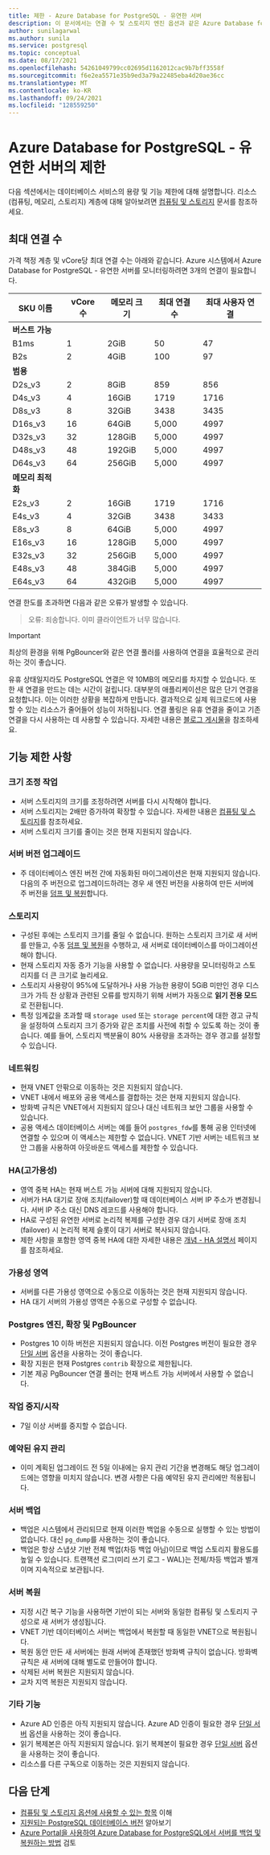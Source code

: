 ```yaml
---
title: 제한 - Azure Database for PostgreSQL - 유연한 서버
description: 이 문서에서는 연결 수 및 스토리지 엔진 옵션과 같은 Azure Database for PostgreSQL - 유연한 서버의 제한을 설명합니다.
author: sunilagarwal
ms.author: sunila
ms.service: postgresql
ms.topic: conceptual
ms.date: 08/17/2021
ms.openlocfilehash: 54261049799cc02695d1162012cac9b7bff3558f
ms.sourcegitcommit: f6e2ea5571e35b9ed3a79a22485eba4d20ae36cc
ms.translationtype: MT
ms.contentlocale: ko-KR
ms.lasthandoff: 09/24/2021
ms.locfileid: "128559250"
---
```

# <a name="limits-in-azure-database-for-postgresql---flexible-server"></a>Azure Database for PostgreSQL - 유연한 서버의 제한



다음 섹션에서는 데이터베이스 서비스의 용량 및 기능 제한에 대해 설명합니다. 리소스(컴퓨팅, 메모리, 스토리지) 계층에 대해 알아보려면 [컴퓨팅 및 스토리지](concepts-compute-storage.md) 문서를 참조하세요.

## <a name="maximum-connections"></a>최대 연결 수

가격 책정 계층 및 vCore당 최대 연결 수는 아래와 같습니다. Azure 시스템에서 Azure Database for PostgreSQL - 유연한 서버를 모니터링하려면 3개의 연결이 필요합니다.

| SKU 이름             | vCore 수 | 메모리 크기 | 최대 연결 수 | 최대 사용자 연결 |
|----------------------|--------|-------------|-----------------|----------------------|
| **버스트 가능**        |        |             |                 |                      |
| B1ms                 | 1      | 2GiB       | 50              | 47                   |
| B2s                  | 2      | 4GiB       | 100             | 97                   |
| **범용**  |        |             |                 |                      |
| D2s_v3               | 2      | 8GiB       | 859             | 856                  |
| D4s_v3               | 4      | 16GiB      | 1719            | 1716                 |
| D8s_v3               | 8      | 32GiB      | 3438            | 3435                 |
| D16s_v3              | 16     | 64GiB      | 5,000            | 4997                 |
| D32s_v3              | 32     | 128GiB     | 5,000            | 4997                 |
| D48s_v3              | 48     | 192GiB     | 5,000            | 4997                 |
| D64s_v3              | 64     | 256GiB     | 5,000            | 4997                 |
| **메모리 최적화** |        |             |                 |                      |
| E2s_v3               | 2      | 16GiB      | 1719            | 1716                 |
| E4s_v3               | 4      | 32GiB      | 3438            | 3433                 |
| E8s_v3               | 8      | 64GiB      | 5,000            | 4997                 |
| E16s_v3              | 16     | 128GiB     | 5,000            | 4997                 |
| E32s_v3              | 32     | 256GiB     | 5,000            | 4997                 |
| E48s_v3              | 48     | 384GiB     | 5,000            | 4997                 |
| E64s_v3              | 64     | 432GiB     | 5,000            | 4997                 |

연결 한도를 초과하면 다음과 같은 오류가 발생할 수 있습니다.
> 오류: 죄송합니다. 이미 클라이언트가 너무 많습니다.

> [!IMPORTANT]
> 최상의 환경을 위해 PgBouncer와 같은 연결 풀러를 사용하여 연결을 효율적으로 관리하는 것이 좋습니다.

유휴 상태일지라도 PostgreSQL 연결은 약 10MB의 메모리를 차지할 수 있습니다. 또한 새 연결을 만드는 데는 시간이 걸립니다. 대부분의 애플리케이션은 많은 단기 연결을 요청합니다. 이는 이러한 상황을 복잡하게 만듭니다. 결과적으로 실제 워크로드에 사용할 수 있는 리소스가 줄어들어 성능이 저하됩니다. 연결 풀링은 유휴 연결을 줄이고 기존 연결을 다시 사용하는 데 사용할 수 있습니다. 자세한 내용은 [블로그 게시물](https://techcommunity.microsoft.com/t5/azure-database-for-postgresql/not-all-postgres-connection-pooling-is-equal/ba-p/825717)을 참조하세요.

## <a name="functional-limitations"></a>기능 제한 사항

### <a name="scale-operations"></a>크기 조정 작업

- 서버 스토리지의 크기를 조정하려면 서버를 다시 시작해야 합니다.
- 서버 스토리지는 2배만 증가하여 확장할 수 있습니다. 자세한 내용은 [컴퓨팅 및 스토리지](concepts-compute-storage.md)를 참조하세요.
- 서버 스토리지 크기를 줄이는 것은 현재 지원되지 않습니다.

### <a name="server-version-upgrades"></a>서버 버전 업그레이드

- 주 데이터베이스 엔진 버전 간에 자동화된 마이그레이션은 현재 지원되지 않습니다. 다음의 주 버전으로 업그레이드하려는 경우 새 엔진 버전을 사용하여 만든 서버에 주 버전을 [덤프 및 복원](../howto-migrate-using-dump-and-restore.md)합니다.

### <a name="storage"></a>스토리지

- 구성된 후에는 스토리지 크기를 줄일 수 없습니다. 원하는 스토리지 크기로 새 서버를 만들고, 수동 [덤프 및 복원](../howto-migrate-using-dump-and-restore.md)을 수행하고, 새 서버로 데이터베이스를 마이그레이션해야 합니다.
- 현재 스토리지 자동 증가 기능을 사용할 수 없습니다. 사용량을 모니터링하고 스토리지를 더 큰 크기로 늘리세요. 
- 스토리지 사용량이 95%에 도달하거나 사용 가능한 용량이 5GiB 미만인 경우 디스크가 가득 찬 상황과 관련된 오류를 방지하기 위해 서버가 자동으로 **읽기 전용 모드** 로 전환됩니다. 
- 특정 임계값을 초과할 때 `storage used` 또는 `storage percent`에 대한 경고 규칙을 설정하여 스토리지 크기 증가와 같은 조치를 사전에 취할 수 있도록 하는 것이 좋습니다. 예를 들어, 스토리지 백분율이 80% 사용량을 초과하는 경우 경고를 설정할 수 있습니다.
  
### <a name="networking"></a>네트워킹

- 현재 VNET 안팎으로 이동하는 것은 지원되지 않습니다.
- VNET 내에서 배포와 공용 액세스를 결합하는 것은 현재 지원되지 않습니다.
- 방화벽 규칙은 VNET에서 지원되지 않으나 대신 네트워크 보안 그룹을 사용할 수 있습니다.
- 공용 액세스 데이터베이스 서버는 예를 들어 `postgres_fdw`를 통해 공용 인터넷에 연결할 수 있으며 이 액세스는 제한할 수 없습니다. VNET 기반 서버는 네트워크 보안 그룹을 사용하여 아웃바운드 액세스를 제한할 수 있습니다.

### <a name="high-availability-ha"></a>HA(고가용성)

- 영역 중복 HA는 현재 버스트 가능 서버에 대해 지원되지 않습니다.
- 서버가 HA 대기로 장애 조치(failover)할 때 데이터베이스 서버 IP 주소가 변경됩니다. 서버 IP 주소 대신 DNS 레코드를 사용해야 합니다.
- HA로 구성된 유연한 서버로 논리적 복제를 구성한 경우 대기 서버로 장애 조치(failover) 시 논리적 복제 슬롯이 대기 서버로 복사되지 않습니다. 
- 제한 사항을 포함한 영역 중복 HA에 대한 자세한 내용은 [개념 - HA 설명서](concepts-high-availability.md) 페이지를 참조하세요.

### <a name="availability-zones"></a>가용성 영역

- 서버를 다른 가용성 영역으로 수동으로 이동하는 것은 현재 지원되지 않습니다.
- HA 대기 서버의 가용성 영역은 수동으로 구성할 수 없습니다.

### <a name="postgres-engine-extensions-and-pgbouncer"></a>Postgres 엔진, 확장 및 PgBouncer

- Postgres 10 이하 버전은 지원되지 않습니다. 이전 Postgres 버전이 필요한 경우 [단일 서버](../overview-single-server.md) 옵션을 사용하는 것이 좋습니다.
- 확장 지원은 현재 Postgres `contrib` 확장으로 제한됩니다.
- 기본 제공 PgBouncer 연결 풀러는 현재 버스트 가능 서버에서 사용할 수 없습니다.

### <a name="stopstart-operation"></a>작업 중지/시작

- 7일 이상 서버를 중지할 수 없습니다.

### <a name="scheduled-maintenance"></a>예약된 유지 관리

- 이미 계획된 업그레이드 전 5일 이내에는 유지 관리 기간을 변경해도 해당 업그레이드에는 영향을 미치지 않습니다. 변경 사항은 다음 예약된 유지 관리에만 적용됩니다.

### <a name="backing-up-a-server"></a>서버 백업

- 백업은 시스템에서 관리되므로 현재 이러한 백업을 수동으로 실행할 수 있는 방법이 없습니다. 대신 `pg_dump`를 사용하는 것이 좋습니다.
- 백업은 항상 스냅샷 기반 전체 백업(차등 백업 아님)이므로 백업 스토리지 활용도를 높일 수 있습니다. 트랜잭션 로그(미리 쓰기 로그 - WAL)는 전체/차등 백업과 별개이며 지속적으로 보관됩니다.

### <a name="restoring-a-server"></a>서버 복원

- 지정 시간 복구 기능을 사용하면 기반이 되는 서버와 동일한 컴퓨팅 및 스토리지 구성으로 새 서버가 생성됩니다.
- VNET 기반 데이터베이스 서버는 백업에서 복원할 때 동일한 VNET으로 복원됩니다.
- 복원 동안 만든 새 서버에는 원래 서버에 존재했던 방화벽 규칙이 없습니다. 방화벽 규칙은 새 서버에 대해 별도로 만들어야 합니다.
- 삭제된 서버 복원은 지원되지 않습니다.
- 교차 지역 복원은 지원되지 않습니다.

### <a name="other-features"></a>기타 기능

* Azure AD 인증은 아직 지원되지 않습니다. Azure AD 인증이 필요한 경우 [단일 서버](../overview-single-server.md) 옵션을 사용하는 것이 좋습니다.
* 읽기 복제본은 아직 지원되지 않습니다. 읽기 복제본이 필요한 경우 [단일 서버](../overview-single-server.md) 옵션을 사용하는 것이 좋습니다.
* 리소스를 다른 구독으로 이동하는 것은 지원되지 않습니다. 


## <a name="next-steps"></a>다음 단계

- [컴퓨팅 및 스토리지 옵션에 사용할 수 있는 항목](concepts-compute-storage.md) 이해
- [지원되는 PostgreSQL 데이터베이스 버전](concepts-supported-versions.md) 알아보기
- [Azure Portal을 사용하여 Azure Database for PostgreSQL에서 서버를 백업 및 복원하는 방법](how-to-restore-server-portal.md) 검토
